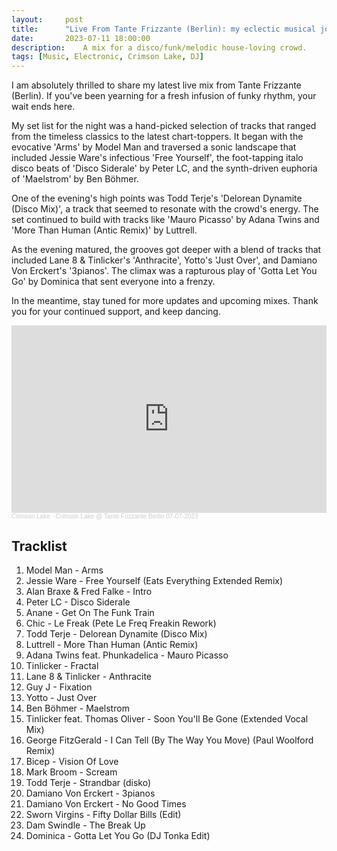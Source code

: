 ```yaml
---
layout:     post
title:      "Live From Tante Frizzante (Berlin): my eclectic musical journey on the 7th of July, 2023"
date:       2023-07-11 18:00:00
description:    A mix for a disco/funk/melodic house-loving crowd.
tags: [Music, Electronic, Crimson Lake, DJ]
---
```


I am absolutely thrilled to share my latest live mix from Tante Frizzante (Berlin). If you've been yearning for a fresh infusion of funky rhythm, your wait ends here.

My set list for the night was a hand-picked selection of tracks that ranged from the timeless classics to the latest chart-toppers. It began with the evocative 'Arms' by Model Man and traversed a sonic landscape that included Jessie Ware's infectious 'Free Yourself', the foot-tapping italo disco beats of 'Disco Siderale' by Peter LC, and the synth-driven euphoria of 'Maelstrom' by Ben Böhmer.

One of the evening's high points was Todd Terje's 'Delorean Dynamite (Disco Mix)', a track that seemed to resonate with the crowd's energy. The set continued to build with tracks like 'Mauro Picasso' by Adana Twins and 'More Than Human (Antic Remix)' by Luttrell.

As the evening matured, the grooves got deeper with a blend of tracks that included Lane 8 & Tinlicker's 'Anthracite', Yotto's 'Just Over', and Damiano Von Erckert's '3pianos'. The climax was a rapturous play of 'Gotta Let You Go' by Dominica that sent everyone into a frenzy.

In the meantime, stay tuned for more updates and upcoming mixes. Thank you for your continued support, and keep dancing.


<iframe width="100%" height="300" scrolling="no" frameborder="no" allow="autoplay" src="https://w.soundcloud.com/player/?url=https%3A//api.soundcloud.com/tracks/1562016352&color=%23ff5500&auto_play=false&hide_related=false&show_comments=true&show_user=true&show_reposts=false&show_teaser=true&visual=true"></iframe><div style="font-size: 10px; color: #cccccc;line-break: anywhere;word-break: normal;overflow: hidden;white-space: nowrap;text-overflow: ellipsis; font-family: Interstate,Lucida Grande,Lucida Sans Unicode,Lucida Sans,Garuda,Verdana,Tahoma,sans-serif;font-weight: 100;"><a href="https://soundcloud.com/crimsonlakemusic" title="Crimson Lake" target="_blank" style="color: #cccccc; text-decoration: none;">Crimson Lake</a> · <a href="https://soundcloud.com/crimsonlakemusic/crimson-lake-tante-frizzante-berlin-07-07-2023" title="Crimson Lake @ Tante Frizzante Berlin 07-07-2023" target="_blank" style="color: #cccccc; text-decoration: none;">Crimson Lake @ Tante Frizzante Berlin 07-07-2023</a></div>


## Tracklist

1. Model Man - Arms
2. Jessie Ware - Free Yourself (Eats Everything Extended Remix)
3. Alan Braxe & Fred Falke - Intro
4. Peter LC - Disco Siderale
5. Anane - Get On The Funk Train
6. Chic - Le Freak (Pete Le Freq Freakin Rework)
7. Todd Terje - Delorean Dynamite (Disco Mix)
8. Luttrell  - More Than Human (Antic Remix)
9. Adana Twins feat. Phunkadelica - Mauro Picasso
10. Tinlicker - Fractal
11. Lane 8 & Tinlicker - Anthracite
12. Guy J - Fixation
13. Yotto - Just Over
14. Ben Böhmer - Maelstrom
15. Tinlicker feat. Thomas Oliver - Soon You'll Be Gone (Extended Vocal Mix)
16. George FitzGerald - I Can Tell (By The Way You Move) (Paul Woolford Remix)
17. Bicep - Vision Of Love
18. Mark Broom - Scream
19. Todd Terje - Strandbar (disko)
20. Damiano Von Erckert - 3pianos
21. Damiano Von Erckert - No Good Times
22. Sworn Virgins - Fifty Dollar Bills (Edit)
23. Dam Swindle - The Break Up
24. Dominica - Gotta Let You Go (DJ Tonka Edit)